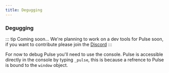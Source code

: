 ```yaml
---
title: Degugging
---
```


### Degugging

::: tip Coming soon...
We're planning to work on a dev tools for Pulse soon, if you want to contribute please join the [Discord](https://discord.gg/Huhe48c)
:::

For now to debug Pulse you'll need to use the console. Pulse is accessible directly in the console by typing `_pulse`, this is because a refrence to Pulse is bound to the `window` object.
